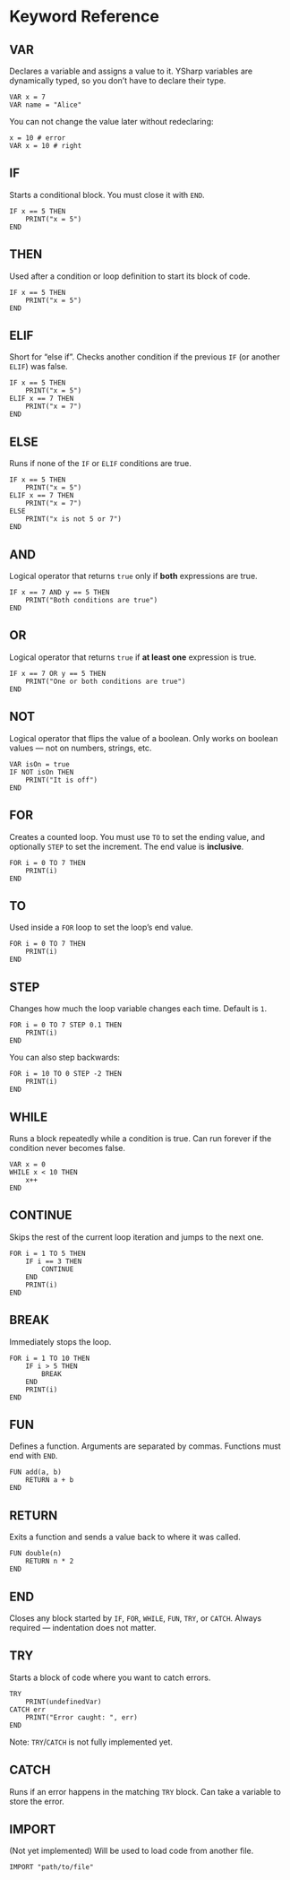 # Keyword Reference

## VAR

Declares a variable and assigns a value to it.
YSharp variables are dynamically typed, so you don’t have to declare their type.

```
VAR x = 7
VAR name = "Alice"
```

You can not change the value later without redeclaring:

```
x = 10 # error
VAR x = 10 # right
```

## IF

Starts a conditional block.
You must close it with `END`.

```
IF x == 5 THEN
    PRINT("x = 5")
END
```



## THEN

Used after a condition or loop definition to start its block of code.

```
IF x == 5 THEN
    PRINT("x = 5")
END
```



## ELIF

Short for “else if”.
Checks another condition if the previous `IF` (or another `ELIF`) was false.

```
IF x == 5 THEN
    PRINT("x = 5")
ELIF x == 7 THEN
    PRINT("x = 7")
END
```



## ELSE

Runs if none of the `IF` or `ELIF` conditions are true.

```
IF x == 5 THEN
    PRINT("x = 5")
ELIF x == 7 THEN
    PRINT("x = 7")
ELSE
    PRINT("x is not 5 or 7")
END
```

## AND

Logical operator that returns `true` only if **both** expressions are true.

```
IF x == 7 AND y == 5 THEN
    PRINT("Both conditions are true")
END
```



## OR

Logical operator that returns `true` if **at least one** expression is true.

```
IF x == 7 OR y == 5 THEN
    PRINT("One or both conditions are true")
END
```



## NOT

Logical operator that flips the value of a boolean.
Only works on boolean values — not on numbers, strings, etc.

```
VAR isOn = true
IF NOT isOn THEN
    PRINT("It is off")
END
```

## FOR

Creates a counted loop.
You must use `TO` to set the ending value, and optionally `STEP` to set the increment.
The end value is **inclusive**.

```
FOR i = 0 TO 7 THEN
    PRINT(i)
END
```



## TO

Used inside a `FOR` loop to set the loop’s end value.

```
FOR i = 0 TO 7 THEN
    PRINT(i)
END
```



## STEP

Changes how much the loop variable changes each time. Default is `1`.

```
FOR i = 0 TO 7 STEP 0.1 THEN
    PRINT(i)
END
```

You can also step backwards:

```
FOR i = 10 TO 0 STEP -2 THEN
    PRINT(i)
END
```



## WHILE

Runs a block repeatedly while a condition is true.
Can run forever if the condition never becomes false.

```
VAR x = 0
WHILE x < 10 THEN
    x++
END
```

## CONTINUE

Skips the rest of the current loop iteration and jumps to the next one.

```
FOR i = 1 TO 5 THEN
    IF i == 3 THEN
        CONTINUE
    END
    PRINT(i)
END
```



## BREAK

Immediately stops the loop.

```
FOR i = 1 TO 10 THEN
    IF i > 5 THEN
        BREAK
    END
    PRINT(i)
END
```


## FUN

Defines a function.
Arguments are separated by commas. Functions must end with `END`.

```
FUN add(a, b)
    RETURN a + b
END
```

## RETURN

Exits a function and sends a value back to where it was called.

```
FUN double(n)
    RETURN n * 2
END
```


## END

Closes any block started by `IF`, `FOR`, `WHILE`, `FUN`, `TRY`, or `CATCH`.
Always required — indentation does not matter.


## TRY

Starts a block of code where you want to catch errors.

```
TRY
    PRINT(undefinedVar)
CATCH err
    PRINT("Error caught: ", err)
END
```

Note: `TRY`/`CATCH` is not fully implemented yet.



## CATCH

Runs if an error happens in the matching `TRY` block.
Can take a variable to store the error.



## IMPORT

(Not yet implemented)
Will be used to load code from another file.

```
IMPORT "path/to/file"
```

